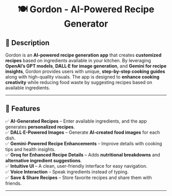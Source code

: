 <h1 align="center">🍽️ Gordon - AI-Powered Recipe Generator</h1>

## 📌 Description
Gordon is an **AI-powered recipe generation app** that creates **customized recipes** based on ingredients available in your kitchen. By leveraging **OpenAI’s GPT models**, **DALL·E for image generation**, and **Gemini for recipe insights**, Gordon provides users with unique, **step-by-step cooking guides** along with high-quality visuals. The app is designed to **enhance cooking creativity** while reducing food waste by suggesting recipes based on available ingredients.

---

## 🚀 Features
✅ **AI-Generated Recipes** – Enter available ingredients, and the app generates **personalized recipes**.  
✅ **DALL·E-Powered Images** – Generate **AI-created food images** for each dish.  
✅ **Gemini-Powered Recipe Enhancements** – Improve details with cooking tips and health insights.  
✅ **Groq for Enhanced Recipe Details** – Adds **nutritional breakdowns** and **alternative ingredient suggestions**.  
✅ **Intuitive UI** – A clean, user-friendly interface for easy navigation.  
✅ **Voice Interaction** – Speak ingredients instead of typing.  
✅ **Save & Share Recipes** – Store favorite recipes and share them with friends.  

---
